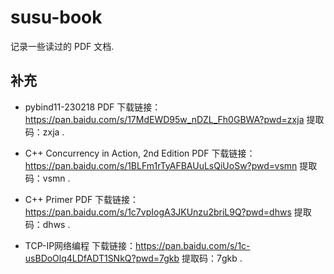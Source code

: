 # susu-book

记录一些读过的 PDF 文档.

## 补充

- pybind11-230218 PDF 下载链接：https://pan.baidu.com/s/17MdEWD95w_nDZL_Fh0GBWA?pwd=zxja 提取码：zxja .

- C++ Concurrency in Action, 2nd Edition PDF 下载链接：https://pan.baidu.com/s/1BLFm1rTyAFBAUuLsQiUoSw?pwd=vsmn 提取码：vsmn .

- C++ Primer PDF 下载链接：https://pan.baidu.com/s/1c7vpIogA3JKUnzu2briL9Q?pwd=dhws 提取码：dhws .

- TCP-IP网络编程 下载链接：https://pan.baidu.com/s/1c-usBDoOlq4LDfADT1SNkQ?pwd=7gkb 提取码：7gkb .
